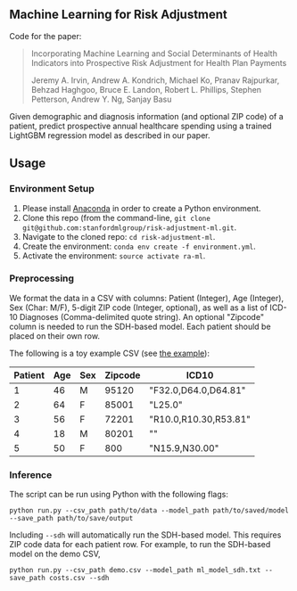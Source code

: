 ## Machine Learning for Risk Adjustment

Code for the paper:

  > Incorporating Machine Learning and Social Determinants of Health Indicators into Prospective Risk Adjustment for Health Plan Payments
  >
  > Jeremy A. Irvin, Andrew A. Kondrich, Michael Ko, Pranav Rajpurkar, Behzad Haghgoo, Bruce E. Landon, Robert L. Phillips, Stephen Petterson, Andrew Y. Ng, Sanjay Basu 

Given demographic and diagnosis information (and optional ZIP code) of a patient, predict prospective annual healthcare spending using a trained LightGBM regression model as described in our paper.

## Usage

### Environment Setup
1. Please install [Anaconda](https://docs.conda.io/en/latest/miniconda.html) in order to create a Python environment.
2. Clone this repo (from the command-line, `git clone git@github.com:stanfordmlgroup/risk-adjustment-ml.git`.
3. Navigate to the cloned repo: `cd risk-adjustment-ml`.
4. Create the environment: `conda env create -f environment.yml`.
5. Activate the environment: `source activate ra-ml`.

### Preprocessing
We format the data in a CSV with columns: Patient (Integer), Age (Integer), Sex (Char: M/F), 5-digit ZIP code (Integer, optional), as well as a list of ICD-10 Diagnoses (Comma-delimited quote string). An optional "Zipcode" column is needed to run the SDH-based model. Each patient should be placed on their own row. 

The following is a toy example CSV (see [the example](https://github.com/stanfordmlgroup/risk-adjustment-ml/blob/master/demo.csv)):


| Patient         | Age | Sex | Zipcode | ICD10                 | 
|-----------------|-----|-----|---------|-----------------------| 
| 1               | 46  | M   | 95120   | "F32.0,D64.0,D64.81"  | 
| 2               | 64  | F   | 85001   | "L25.0"               | 
| 3               | 56  | F   | 72201   | "R10.0,R10.30,R53.81" | 
| 4               | 18  | M   | 80201   | ""                    |
| 5               | 50  | F   | 800     | "N15.9,N30.00"        | 


### Inference

The script can be run using Python with the following flags:

`python run.py --csv_path path/to/data --model_path path/to/saved/model --save_path path/to/save/output`

Including `--sdh` will automatically run the SDH-based model. This requires ZIP code data for each patient row. For example, to run the SDH-based model on the demo CSV,

`python run.py --csv_path demo.csv --model_path ml_model_sdh.txt --save_path costs.csv --sdh`

